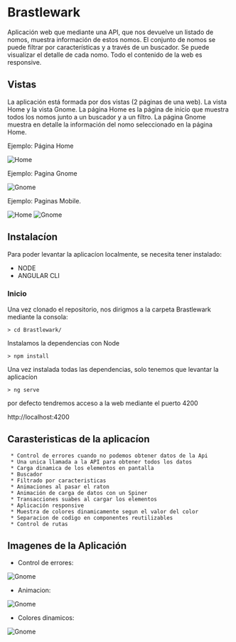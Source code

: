 # Brastlewark

Aplicación web que mediante una API, que nos devuelve un listado de nomos, muestra información de estos nomos. El conjunto de nomos se puede filtrar por características y a través de un buscador. Se puede visualizar el detalle de cada nomo. Todo el contenido de la web es responsive.

## Vistas

  La aplicación está formada por dos vistas (2 páginas de una web). La vista Home y la vista Gnome.
  La página Home es la página de inicio que muestra todos los nomos junto a un buscador y a un filtro.
  La página Gnome muestra en detalle la información del nomo seleccionado en la página Home.
  
  Ejemplo: Página Home
  
  ![Home](/img-documentacion/Home.PNG "Home")
  
  Ejemplo: Pagina Gnome
  
  ![Gnome](/img-documentacion/Gnome.PNG "Gnome")
  
  Ejemplo: Paginas Mobile.
  
  ![Home](/img-documentacion/Home-Mobile.PNG "Home") ![Gnome](/img-documentacion/Gnome-Mobile.PNG "Gnome")

## Instalacíon

  Para poder levantar la aplicacíon localmente, se necesita tener instalado:
  
  * NODE
  * ANGULAR CLI
  
  ### Inicio
  
  Una vez clonado el repositorio, nos dirigmos a la carpeta Brastlewark mediante la consola:
  
  ~~~ 
  > cd Brastlewark/  
  ~~~
  
  Instalamos la dependencias con Node
  
  ~~~
  > npm install
  ~~~
  
  Una vez instalada todas las dependencias, solo tenemos que levantar la aplicacíon
  
  ~~~
  > ng serve
  ~~~
  
  por defecto tendremos acceso a la web mediante el puerto 4200
  
  http://localhost:4200
  
  
  ## Carasteristicas de la aplicacíon
  
     * Control de errores cuando no podemos obtener datos de la Api
     * Una unica llamada a la API para obtener todos los datos
     * Carga dinamica de los elementos en pantalla
     * Buscador 
     * Filtrado por caracteristicas
     * Animaciones al pasar el raton
     * Animación de carga de datos con un Spiner
     * Transacciones suabes al cargar los elementos
     * Aplicación responsive
     * Muestra de colores dinamicamente segun el valor del color
     * Separacion de codigo en componentes reutilizables
     * Control de rutas
   
   ## Imagenes de la Aplicación
   
   * Control de errores:
   
   ![Gnome](/img-documentacion/errores.PNG "Gnome")
  
   * Animacion:
  
   ![Gnome](/img-documentacion/Animacion.PNG "Gnome")
   
   * Colores dinamicos:
  
   ![Gnome](/img-documentacion/Colores.PNG "Gnome")
  
 
